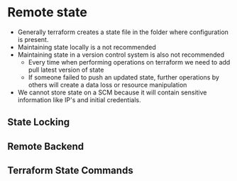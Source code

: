 # Remote state

- Generally terraform creates a state file in the folder where configuration is present.
- Maintaining state locally is a not recommended
- Maintaining state in a version control system is also not recommended
	- Every time when performing operations on terraform we need to add pull latest version of state
	- If someone failed to push an updated state, further operations by others will create a data loss or resource manipulation
- We cannot store state on a SCM because it will contain sensitive information like IP's and initial credentials.

## State Locking

## Remote Backend

## Terraform State Commands


